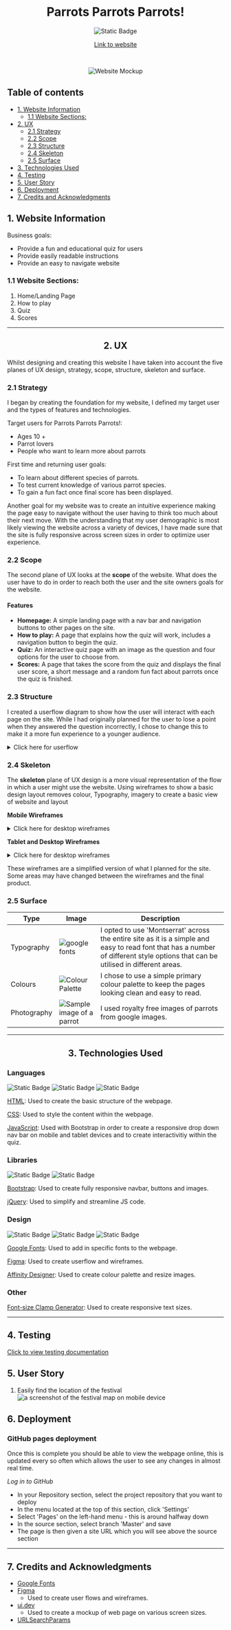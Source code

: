 <div align="center">

# Parrots Parrots Parrots! <!-- omit in toc -->

![Static Badge](https://img.shields.io/badge/Testing_page-blue?link=https%3A%2F%2Fgithub.com%2Flrchnnng%2Fparrot-quiz%2Fblob%2Fmain%2Ftesting.md)


[Link to website](https://lrchnnng.github.io/parrot-quiz/)

<br>

![Website Mockup](assets/images/readme-img/mockup.png)

</div>

## Table of contents <!-- omit in toc -->
- [1. Website Information](#1-website-information)
  - [1.1 Website Sections:](#11-website-sections)
- [2. UX](#2-ux)
  - [2.1 Strategy](#21-strategy)
  - [2.2 Scope](#22-scope)
  - [2.3 Structure](#23-structure)
  - [2.4 Skeleton](#24-skeleton)
  - [2.5 Surface](#25-surface)
- [3. Technologies Used](#3-technologies-used)
- [4. Testing](#4-testing)
- [5. User Story](#5-user-story)
- [6. Deployment](#6-deployment)
- [7. Credits and Acknowledgments](#7-credits-and-acknowledgments)

## 1. Website Information
Business goals: 
* Provide a fun and educational quiz for users
* Provide easily readable instructions
* Provide an easy to navigate website

### 1.1 Website Sections:
1. Home/Landing Page
2. How to play
3. Quiz
4. Scores

---
<div align="center">

## 2. UX 

</div>
Whilst designing and creating this website I have taken into account the five planes of UX design, strategy, scope, structure, skeleton and surface.

### 2.1 Strategy
I began by creating the foundation for my website, I defined my target user and the types of features and technologies. 

Target users for Parrots Parrots Parrots!:
* Ages 10 +
* Parrot lovers
* People who want to learn more about parrots

First time and returning user goals: 
* To learn about different species of parrots.
* To test current knowledge of various parrot species.
* To gain a fun fact once final score has been displayed.

Another goal for my website was to create an intuitive experience making the page easy to navigate without the user having to think too much about their next move. With the understanding that my user demographic is most likely viewing the website across a variety of devices, I have made sure that the site is fully responsive across screen sizes in order to optimize user experience.

### 2.2 Scope
The second plane of UX looks at the **scope** of the website. What does the user have to do in order to reach both the user and the site owners goals for the website.

#### Features <!-- omit in toc -->
- **Homepage:**
A simple landing page with a nav bar and navigation buttons to other pages on the site.
- **How to play:**
A page that explains how the quiz will work, includes a navigation button to begin the quiz.
- **Quiz:**
An interactive quiz page with an image as the question and four options for the user to choose from.
- **Scores:**
A page that takes the score from the quiz and displays the final user score, a short message and a random fun fact about parrots once the quiz is finished.

### 2.3 Structure
I created a userflow diagram to show how the user will interact with each page on the site.
While I had originally planned for the user to lose a point when they answered the question incorrectly, I chose to change this to make it a more fun experience to a younger audience.

<details><summary>Click here for userflow</summary>

![Userflow](assets/images/readme-img/user-flow.png)

</details>

### 2.4 Skeleton
The **skeleton** plane of UX design is a more visual representation of the flow in which a user might use the website. Using wireframes to show a basic design layout 
removes colour, Typography, imagery to create a basic view of website and layout

**Mobile Wireframes**

<details><summary>Click here for desktop wireframes</summary>

![Mobile Wireframes](assets/images/readme-img/mobile-wireframes.png)

</details>

**Tablet and Desktop Wireframes**

<details><summary>Click here for desktop wireframes</summary>

![Tablet and Desktop Wireframes](assets/images/readme-img/tablet-wireframes.png)

</details>

These wireframes are a simplified version of what I planned for the site. Some areas may have changed between the wireframes and the final product.


### 2.5 Surface

| Type | Image | Description|
|---|---|---|
|Typography|![google fonts](assets/images/readme-img/google-font.png)| I opted to use 'Montserrat' across the entire site as it is a simple and easy to read font that has a number of different style options that can be utilised in different areas. |
|Colours|![Colour Palette](assets/images/readme-img/quiz-colours.png)|I chose to use a simple primary colour palette to keep the pages looking clean and easy to read.|
|Photography|![Sample image of a parrot](assets/images/main-img/irn.png)|I used royalty free images of parrots from google images.|

---

<div align="center">

## 3. Technologies Used

</div>

### Languages <!-- omit in toc -->
![Static Badge](https://img.shields.io/badge/HTML-white?style=flat-plastic&logo=HTML5&logoColor=black)
![Static Badge](https://img.shields.io/badge/CSS3-white?style=flat-plastic&logo=CSS3&logoColor=black)
![Static Badge](https://img.shields.io/badge/JavaScript-white?style=flat-plastic&logo=JavaScript&logoColor=black)

[HTML](https://developer.mozilla.org/en-US/docs/Web/HTML): Used to create the basic structure of the webpage.

[CSS](https://developer.mozilla.org/en-US/docs/Learn/Getting_started_with_the_web/CSS_basics): Used to style the content within the webpage.

[JavaScript](https://www.javascript.com/): Used with Bootstrap in order to create a responsive drop down nav bar on mobile and tablet devices and to create interactivitiy within the quiz.


### Libraries <!-- omit in toc -->
![Static Badge](https://img.shields.io/badge/Bootstrap-white?style=flat-plastic&logo=Bootstrap&logoColor=black)
![Static Badge](https://img.shields.io/badge/jQuery-white?style=flat-plastic&logo=jquery&logoColor=black)

[Bootstrap](https://getbootstrap.com/): Used to create fully responsive navbar, buttons and images.

[jQuery](https://jquery.com/): Used to simplify and streamline JS code.

### Design <!-- omit in toc -->
![Static Badge](https://img.shields.io/badge/Google_Fonts-white?style=flat-plastic&logo=google&logoColor=black)
![Static Badge](https://img.shields.io/badge/Figma-white?style=flat-plastic&logo=figma&logoColor=black)
![Static Badge](https://img.shields.io/badge/Affinity_Designer-white?style=flat-plastic&logo=affinity&logoColor=black)

[Google Fonts](https://fonts.google.com/): Used to add in specific fonts to the webpage.

[Figma](): Used to create userflow and wireframes.

[Affinity Designer](): Used to create colour palette and resize images.

### Other <!-- omit in toc -->
[Font-size Clamp Generator](https://clamp.font-size.app/?config=eyJyb290IjoiMTYiLCJtaW5XaWR0aCI6IjMyMHB4IiwibWF4V2lkdGgiOiIxMDI0cHgiLCJtaW5Gb250U2l6ZSI6IjI0cHgiLCJtYXhGb250U2l6ZSI6IjYwcHgifQ%3D%3D): Used to create responsive text sizes.


---

## 4. Testing
[Click to view testing documentation](testing.md)

## 5. User Story
1. Easily find the location of the festival
  ![a screenshot of the festival map on mobile device](assets/images/README-images/user-story-map-m.png)


## 6. Deployment
### GitHub pages deployment <!-- omit in toc -->
Once this is complete you should be able to view the webpage online, this is updated every so often which allows the user to see any changes in almost real time.

*Log in to GitHub*
- In your Repository section, select the project repository that you want to deploy
- In the menu located at the top of this section, click 'Settings'
- Select 'Pages' on the left-hand menu - this is around halfway down
- In the source section, select branch 'Master' and save
- The page is then given a site URL which you will see above the source section
---

## 7. Credits and Acknowledgments
- [Google Fonts](https://fonts.google.com/)
- [Figma](https://www.figma.com/)
  * Used to create user flows and wireframes.
- [ui.dev](https://ui.dev/amiresponsive)
  * Used to create a mockup of web page on various screen sizes.
- [URLSearchParams](https://developer.mozilla.org/en-US/docs/Web/API/URLSearchParams)